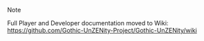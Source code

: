 > [!NOTE]  
> Full Player and Developer documentation moved to Wiki:  
> https://github.com/Gothic-UnZENity-Project/Gothic-UnZENity/wiki
